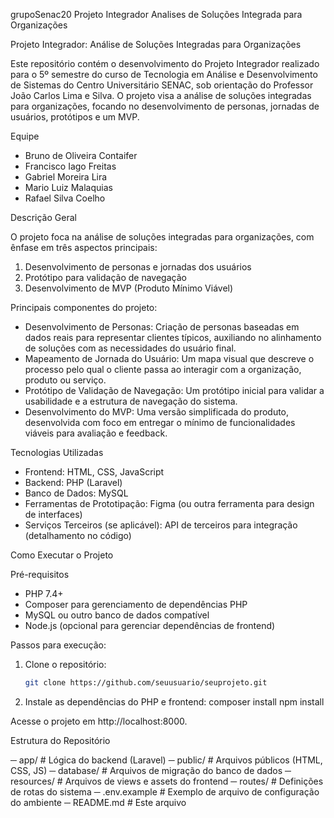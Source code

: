 grupoSenac20
Projeto Integrador Analises de Soluções Integrada para Organizações

Projeto Integrador: Análise de Soluções Integradas para Organizações

Este repositório contém o desenvolvimento do Projeto Integrador realizado para o 5º semestre do curso de Tecnologia em Análise e Desenvolvimento de Sistemas do Centro Universitário SENAC, sob orientação do Professor João Carlos Lima e Silva. O projeto visa a análise de soluções integradas para organizações, focando no desenvolvimento de personas, jornadas de usuários, protótipos e um MVP.

Equipe

- Bruno de Oliveira Contaifer
- Francisco Iago Freitas
- Gabriel Moreira Lira
- Mario Luiz Malaquias
- Rafael Silva Coelho

Descrição Geral

O projeto foca na análise de soluções integradas para organizações, com ênfase em três aspectos principais:

1. Desenvolvimento de personas e jornadas dos usuários
2. Protótipo para validação de navegação
3. Desenvolvimento de MVP (Produto Mínimo Viável)

 Principais componentes do projeto:

- Desenvolvimento de Personas: Criação de personas baseadas em dados reais para representar clientes típicos, auxiliando no alinhamento de soluções com as necessidades do usuário final.
- Mapeamento de Jornada do Usuário: Um mapa visual que descreve o processo pelo qual o cliente passa ao interagir com a organização, produto ou serviço.
- Protótipo de Validação de Navegação: Um protótipo inicial para validar a usabilidade e a estrutura de navegação do sistema.
- Desenvolvimento do MVP: Uma versão simplificada do produto, desenvolvida com foco em entregar o mínimo de funcionalidades viáveis para avaliação e feedback.

Tecnologias Utilizadas

- Frontend: HTML, CSS, JavaScript
- Backend: PHP (Laravel)
- Banco de Dados: MySQL
- Ferramentas de Prototipação: Figma (ou outra ferramenta para design de interfaces)
- Serviços Terceiros (se aplicável): API de terceiros para integração (detalhamento no código)

 Como Executar o Projeto

 Pré-requisitos

- PHP 7.4+
- Composer para gerenciamento de dependências PHP
- MySQL ou outro banco de dados compatível
- Node.js (opcional para gerenciar dependências de frontend)

 Passos para execução:

1. Clone o repositório:
    ```bash
    git clone https://github.com/seuusuario/seuprojeto.git

2. Instale as dependências do PHP e frontend:
    composer install
    npm install





Acesse o projeto em http://localhost:8000.

Estrutura do Repositório

─ app/                # Lógica do backend (Laravel)
─ public/             # Arquivos públicos (HTML, CSS, JS)
─ database/           # Arquivos de migração do banco de dados
─ resources/          # Arquivos de views e assets do frontend
─ routes/             # Definições de rotas do sistema
─ .env.example        # Exemplo de arquivo de configuração do ambiente
─ README.md           # Este arquivo
